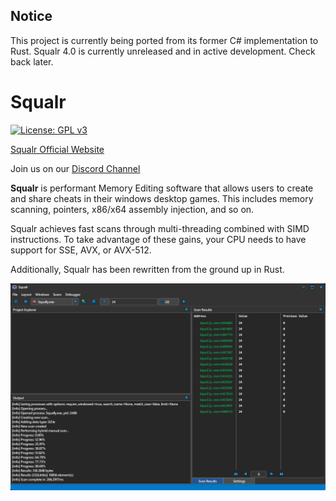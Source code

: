 ## Notice

This project is currently being ported from its former C# implementation to Rust. Squalr 4.0 is currently unreleased and in active development. Check back later.

# Squalr

[![License: GPL v3](https://img.shields.io/badge/License-GPL%20v3-blue.svg)](http://www.gnu.org/licenses/gpl-3.0)

[Squalr Official Website](https://www.squalr.com)

Join us on our [Discord Channel](https://discord.gg/Pq2msTx)

**Squalr** is performant Memory Editing software that allows users to create and share cheats in their windows desktop games. This includes memory scanning, pointers, x86/x64 assembly injection, and so on.

Squalr achieves fast scans through multi-threading combined with SIMD instructions. To take advantage of these gains, your CPU needs to have support for SSE, AVX, or AVX-512.

Additionally, Squalr has been rewritten from the ground up in Rust.

![SqualrGUI](docs/Squalr.png)
